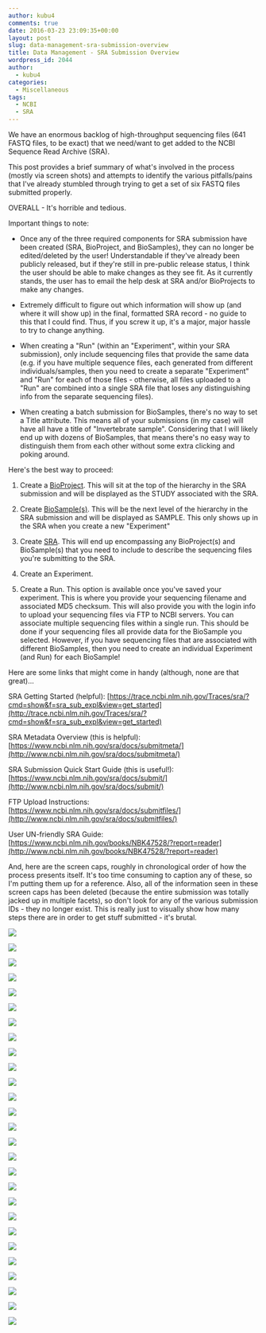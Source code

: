 ```yaml
---
author: kubu4
comments: true
date: 2016-03-23 23:09:35+00:00
layout: post
slug: data-management-sra-submission-overview
title: Data Management - SRA Submission Overview
wordpress_id: 2044
author:
  - kubu4
categories:
  - Miscellaneous
tags:
  - NCBI
  - SRA
---
```


We have an enormous backlog of high-throughput sequencing files (641 FASTQ files, to be exact) that we need/want to get added to the NCBI Sequence Read Archive (SRA).

This post provides a brief summary of what's involved in the process (mostly via screen shots) and attempts to identify the various pitfalls/pains that I've already stumbled through trying to get a set of six FASTQ files submitted properly.

OVERALL - It's horrible and tedious.

Important things to note:




    
  * Once any of the three required components for SRA submission have been created (SRA, BioProject, and BioSamples), they can no longer be edited/deleted by the user! Understandable if they've already been publicly released, but if they're still in pre-public release status, I think the user should be able to make changes as they see fit. As it currently stands, the user has to email the help desk at SRA and/or BioProjects to make any changes.

    
  * Extremely difficult to figure out which information will show up (and where it will show up) in the final, formatted SRA record - no guide to this that I could find. Thus, if you screw it up, it's a major, major hassle to try to change anything.

    
  * When creating a "Run" (within an "Experiment", within your SRA submission), only include sequencing files that provide the same data (e.g. if you have multiple sequence files, each generated from different individuals/samples, then you need to create a separate "Experiment" and "Run" for each of those files - otherwise, all files uploaded to a "Run" are combined into a single SRA file that loses any distinguishing info from the separate sequencing files).

    
  * When creating a batch submission for BioSamples, there's no way to set a Title attribute. This means all of your submissions (in my case) will have all have a title of "Invertebrate sample". Considering that I will likely end up with dozens of BioSamples, that means there's no easy way to distinguish them from each other without some extra clicking and poking around.





Here's the best way to proceed:



  1. Create a [BioProject](https://submit.ncbi.nlm.nih.gov/subs/bioproject/). This will sit at the top of the hierarchy in the SRA submission and will be displayed as the STUDY associated with the SRA.



  2. Create [BioSample(s)](https://submit.ncbi.nlm.nih.gov/subs/biosample/). This will be the next level of the hierarchy in the SRA submission and will be displayed as SAMPLE. This only shows up in the SRA when you create a new "Experiment"



  3. Create [SRA](https://www.ncbi.nlm.nih.gov/Traces/sra_sub/sub.cgi). This will end up encompassing any BioProject(s) and BioSample(s) that you need to include to describe the sequencing files you're submitting to the SRA.



  4. Create an Experiment.



  5. Create a Run. This option is available once you've saved your experiment. This is where you provide your sequencing filename and associated MD5 checksum. This will also provide you with the login info to upload your sequencing files via FTP to NCBI servers. You can associate multiple sequencing files within a single run. This should be done if your sequencing files all provide data for the BioSample you selected. However, if you have sequencing files that are associated with different BioSamples, then you need to create an individual Experiment (and Run) for each BioSample!








Here are some links that might come in handy (although, none are that great)...

SRA Getting Started (helpful): [https://trace.ncbi.nlm.nih.gov/Traces/sra/?cmd=show&f=sra_sub_expl&view=get_started](http://trace.ncbi.nlm.nih.gov/Traces/sra/?cmd=show&f=sra_sub_expl&view=get_started)

SRA Metadata Overview (this is helpful): [https://www.ncbi.nlm.nih.gov/sra/docs/submitmeta/](http://www.ncbi.nlm.nih.gov/sra/docs/submitmeta/)

SRA Submission Quick Start Guide (this is useful!): [https://www.ncbi.nlm.nih.gov/sra/docs/submit/](http://www.ncbi.nlm.nih.gov/sra/docs/submit/)

FTP Upload Instructions: [https://www.ncbi.nlm.nih.gov/sra/docs/submitfiles/](http://www.ncbi.nlm.nih.gov/sra/docs/submitfiles/)

User UN-friendly SRA Guide: [https://www.ncbi.nlm.nih.gov/books/NBK47528/?report=reader](http://www.ncbi.nlm.nih.gov/books/NBK47528/?report=reader)



And, here are the screen caps, roughly in chronological order of how the process presents itself. It's too time consuming to caption any of these, so I'm putting them up for a reference. Also, all of the information seen in these screen caps has been deleted (because the entire submission was totally jacked up in multiple facets), so don't look for any of the various submission IDs - they no longer exist. This is really just to visually show how many steps there are in order to get stuff submitted - it's brutal.

[![](https://eagle.fish.washington.edu/Arabidopsis/20160323_SRA_Submissions_01.jpg)](http://eagle.fish.washington.edu/Arabidopsis/20160323_SRA_Submissions_01.jpg)

[![](https://eagle.fish.washington.edu/Arabidopsis/20160323_SRA_Submissions_02.jpg)](http://eagle.fish.washington.edu/Arabidopsis/20160323_SRA_Submissions_02.jpg)

[![](https://eagle.fish.washington.edu/Arabidopsis/20160323_SRA_Submissions_03.jpg)](http://eagle.fish.washington.edu/Arabidopsis/20160323_SRA_Submissions_03.jpg)

[![](https://eagle.fish.washington.edu/Arabidopsis/20160323_SRA_Submissions_04.jpg)](http://eagle.fish.washington.edu/Arabidopsis/20160323_SRA_Submissions_04.jpg)

[![](https://eagle.fish.washington.edu/Arabidopsis/20160323_SRA_Submissions_05.jpg)](http://eagle.fish.washington.edu/Arabidopsis/20160323_SRA_Submissions_05.jpg)

[![](https://eagle.fish.washington.edu/Arabidopsis/20160323_SRA_Submissions_06.jpg)](http://eagle.fish.washington.edu/Arabidopsis/20160323_SRA_Submissions_06.jpg)

[![](https://eagle.fish.washington.edu/Arabidopsis/20160323_SRA_Submissions_07.jpg)](http://eagle.fish.washington.edu/Arabidopsis/20160323_SRA_Submissions_07.jpg)

[![](https://eagle.fish.washington.edu/Arabidopsis/20160323_SRA_Submissions_08.jpg)](http://eagle.fish.washington.edu/Arabidopsis/20160323_SRA_Submissions_08.jpg)

[![](https://eagle.fish.washington.edu/Arabidopsis/20160323_SRA_Submissions_09.jpg)](http://eagle.fish.washington.edu/Arabidopsis/20160323_SRA_Submissions_09.jpg)

[![](https://eagle.fish.washington.edu/Arabidopsis/20160323_SRA_Submissions_10.jpg)](http://eagle.fish.washington.edu/Arabidopsis/20160323_SRA_Submissions_10.jpg)

[![](https://eagle.fish.washington.edu/Arabidopsis/20160323_SRA_Submissions_11.jpg)](http://eagle.fish.washington.edu/Arabidopsis/20160323_SRA_Submissions_11.jpg)



[![](https://eagle.fish.washington.edu/Arabidopsis/20160323_SRA_Submissions_12.jpg)](http://eagle.fish.washington.edu/Arabidopsis/20160323_SRA_Submissions_12.jpg)



[![](https://eagle.fish.washington.edu/Arabidopsis/20160323_SRA_Submissions_13.jpg)](http://eagle.fish.washington.edu/Arabidopsis/20160323_SRA_Submissions_13.jpg)

[![](https://eagle.fish.washington.edu/Arabidopsis/20160323_SRA_Submissions_14.jpg)](http://eagle.fish.washington.edu/Arabidopsis/20160323_SRA_Submissions_14.jpg)



[![](https://eagle.fish.washington.edu/Arabidopsis/20160323_SRA_Submissions_15.jpg)](http://eagle.fish.washington.edu/Arabidopsis/20160323_SRA_Submissions_15.jpg)



[![](https://eagle.fish.washington.edu/Arabidopsis/20160323_SRA_Submissions_16.jpg)](http://eagle.fish.washington.edu/Arabidopsis/20160323_SRA_Submissions_16.jpg)



[![](https://eagle.fish.washington.edu/Arabidopsis/20160323_SRA_Submissions_17.jpg)](http://eagle.fish.washington.edu/Arabidopsis/20160323_SRA_Submissions_17.jpg)



[![](https://eagle.fish.washington.edu/Arabidopsis/20160323_SRA_Submissions_18.jpg)](http://eagle.fish.washington.edu/Arabidopsis/20160323_SRA_Submissions_18.jpg)



[![](https://eagle.fish.washington.edu/Arabidopsis/20160323_SRA_Submissions_19.jpg)](http://eagle.fish.washington.edu/Arabidopsis/20160323_SRA_Submissions_19.jpg)



[![](https://eagle.fish.washington.edu/Arabidopsis/20160323_SRA_Submissions_20.jpg)](http://eagle.fish.washington.edu/Arabidopsis/20160323_SRA_Submissions_20.jpg)



[![](https://eagle.fish.washington.edu/Arabidopsis/20160323_SRA_Submissions_21.jpg)](http://eagle.fish.washington.edu/Arabidopsis/20160323_SRA_Submissions_21.jpg)



[![](https://eagle.fish.washington.edu/Arabidopsis/20160323_SRA_Submissions_22.jpg)](http://eagle.fish.washington.edu/Arabidopsis/20160323_SRA_Submissions_22.jpg)



[![](https://eagle.fish.washington.edu/Arabidopsis/20160323_SRA_Submissions_23.jpg)](http://eagle.fish.washington.edu/Arabidopsis/20160323_SRA_Submissions_23.jpg)



[![](https://eagle.fish.washington.edu/Arabidopsis/20160323_SRA_Submissions_24.jpg)](http://eagle.fish.washington.edu/Arabidopsis/20160323_SRA_Submissions_24.jpg)



[![](https://eagle.fish.washington.edu/Arabidopsis/20160323_SRA_Submissions_25.jpg)](http://eagle.fish.washington.edu/Arabidopsis/20160323_SRA_Submissions_25.jpg)



[![](https://eagle.fish.washington.edu/Arabidopsis/20160323_SRA_Submissions_26.jpg)](http://eagle.fish.washington.edu/Arabidopsis/20160323_SRA_Submissions_26.jpg)



[![](https://eagle.fish.washington.edu/Arabidopsis/20160323_SRA_Submissions_27.jpg)](http://eagle.fish.washington.edu/Arabidopsis/20160323_SRA_Submissions_27.jpg)

